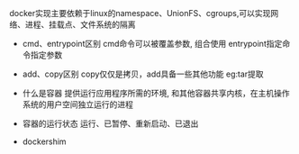 docker实现主要依赖于linux的namespace、UnionFS、cgroups,可以实现网络、进程、挂载点、文件系统的隔离

- cmd、entrypoint区别
cmd命令可以被覆盖参数, 组合使用 entrypoint指定命令指定参数

- add、copy区别
copy仅仅是拷贝，add具备一些其他功能 eg:tar提取

- 什么是容器
提供运行应用程序所需的环境, 和其他容器共享内核，在主机操作系统的用户空间独立运行的进程

- 容器的运行状态
运行、已暂停、重新启动、已退出

- dockershim
